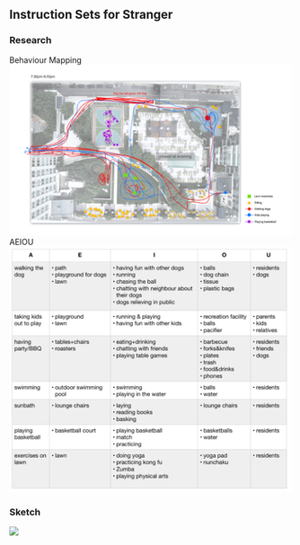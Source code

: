 
## Instruction Sets for Stranger

### Research
Behaviour Mapping
![](https://github.com/EffieSong/effiesong.github.io/raw/master/img-folder/BehaviourMapping.jpg)
AEIOU
![](https://github.com/EffieSong/effiesong.github.io/raw/master/img-folder/AEIOU.jpg)


### Sketch 
![](https://github.com/EffieSong/effiesong.github.io/raw/master/img-folder/IMG_1974.jpeg)
